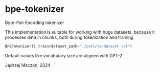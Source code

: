 # bpe-tokenizer

Byte-Pair Encoding tokenizer

This implementation is suitable for working with huge datasets, because it processes data in chunks, both during tokenization and training

```py
BPETokenizer().train(dataset_path="./path/to/dataset.txt")
```

Default values like vocabulary size are aligned with GPT-2

Jędrzej Maczan, 2024
